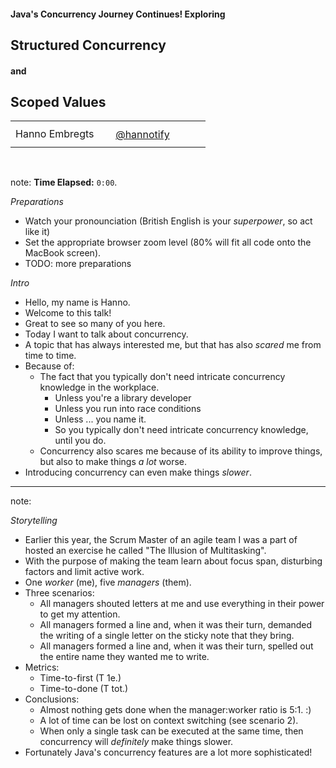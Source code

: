 #### Java's Concurrency Journey Continues! Exploring
## Structured Concurrency 
#### and
## Scoped Values

<table>
    <tr>
        <td style="text-align: right; vertical-align: middle;" width="45.3%">Hanno Embregts</td>
        <td style="text-align: left; padding: 0 0 0 0; vertical-align: middle;"><img width="16%" data-src="img/logos/ace-associate-spade.png" class="no-background" style="margin-top: 30px; vertical-align: middle;"/><img width="22%" data-src="img/logos/java-champion.png" class="no-background" style="margin-top: 30px; vertical-align: middle;"/></td>
        <td style="text-align: right;"><img width="45%" data-src="img/icons/twitter-white.png" class="no-background" style="margin-top: 35px"/></td>
        <td style="vertical-align: middle; padding: 0 0 0 0"><a href="https://www.twitter.com/hannotify">@hannotify</a></td>
    </tr>
</table>
<img data-src="img/logos/java-community-logo.png" width="9%" class="no-background" style="margin-right: 2em">
<img data-src="img/logos/arnhemjug.png" width="30%" class="no-background"/>
<br/>

note:
**Time Elapsed:** `0:00`.

*Preparations*

* Watch your pronounciation (British English is your _superpower_, so act like it)
* Set the appropriate browser zoom level (80% will fit all code onto the MacBook screen).
* TODO: more preparations

*Intro*

* Hello, my name is Hanno.
* Welcome to this talk!
* Great to see so many of you here.
* Today I want to talk about concurrency.
* A topic that has always interested me, but that has also *scared* me from time to time.
* Because of:
  * The fact that you typically don't need intricate concurrency knowledge in the workplace.
    * Unless you're a library developer
    * Unless you run into race conditions
    * Unless ... you name it.
    * So you typically don't need intricate concurrency knowledge, until you do.
  * Concurrency also scares me because of its ability to improve things, but also to make things *a lot* worse.
* Introducing concurrency can even make things *slower*.

---

<!-- .slide: data-background="img/background/the-illusion-of-multitasking.jpeg" data-background-color="black" data-background-opacity="1.0" data-background-size="contain" -->

note:

*Storytelling*

* Earlier this year, the Scrum Master of an agile team I was a part of hosted an exercise he called "The Illusion of Multitasking".
* With the purpose of making the team learn about focus span, disturbing factors and limit active work.
* One *worker* (me), five *managers* (them).
* Three scenarios:
  * All managers shouted letters at me and use everything in their power to get my attention. 
  * All managers formed a line and, when it was their turn, demanded the writing of a single letter on the sticky note that they bring.
  * All managers formed a line and, when it was their turn, spelled out the entire name they wanted me to write.
* Metrics:
  * Time-to-first (T 1e.)
  * Time-to-done (T tot.)
* Conclusions:
  * Almost nothing gets done when the manager:worker ratio is 5:1. :)
  * A lot of time can be lost on context switching (see scenario 2).
  * When only a single task can be executed at the same time, then concurrency will *definitely* make things slower.
* Fortunately Java's concurrency features are a lot more sophisticated!

